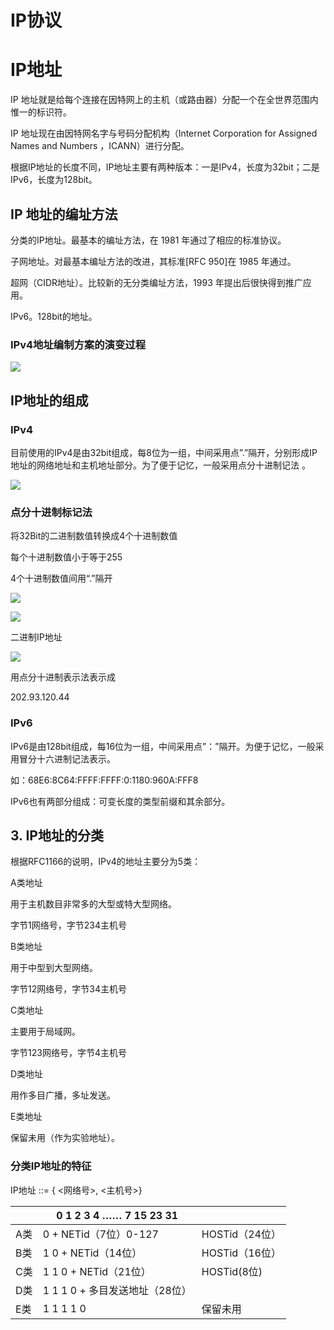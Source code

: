 # IP协议

# IP地址



IP 地址就是给每个连接在因特网上的主机（或路由器）分配一个在全世界范围内惟一的标识符。

IP 地址现在由因特网名字与号码分配机构（Internet Corporation for Assigned Names and Numbers ，ICANN）进行分配。

根据IP地址的长度不同，IP地址主要有两种版本：一是IPv4，长度为32bit；二是IPv6，长度为128bit。



## IP 地址的编址方法

分类的IP地址。最基本的编址方法，在 1981 年通过了相应的标准协议。

子网地址。对最基本编址方法的改进，其标准[RFC 950]在 1985 年通过。

超网（CIDR地址）。比较新的无分类编址方法，1993 年提出后很快得到推广应用。

IPv6。128bit的地址。



### IPv4地址编制方案的演变过程

![](https://raw.githubusercontent.com/ZanderZhao/images/master/img2019/20191022080801.png)



## IP地址的组成

### IPv4

目前使用的IPv4是由32bit组成，每8位为一组，中间采用点”.”隔开，分别形成IP地址的网络地址和主机地址部分。为了便于记忆，一般采用点分十进制记法 。

![](https://raw.githubusercontent.com/ZanderZhao/images/master/img2019/20191022080926.png)



### 点分十进制标记法

将32Bit的二进制数值转换成4个十进制数值

每个十进制数值小于等于255

4个十进制数值间用“.”隔开

![](https://raw.githubusercontent.com/ZanderZhao/images/master/img2019/20191022081303.png)



![](https://raw.githubusercontent.com/ZanderZhao/images/master/img2019/20191105210234.png)







二进制IP地址

![](https://raw.githubusercontent.com/ZanderZhao/images/master/img2019/20191105210253.png)



用点分十进制表示法表示成		

202.93.120.44	



### IPv6

IPv6是由128bit组成，每16位为一组，中间采用点”：”隔开。为便于记忆，一般采用冒分十六进制记法表示。

如：68E6:8C64:FFFF:FFFF:0:1180:960A:FFF8

IPv6也有两部分组成：可变长度的类型前缀和其余部分。



## 3. IP地址的分类

根据RFC1166的说明，IPv4的地址主要分为5类：

A类地址

用于主机数目非常多的大型或特大型网络。

字节1网络号，字节234主机号

B类地址

用于中型到大型网络。

字节12网络号，字节34主机号

C类地址

主要用于局域网。

字节123网络号，字节4主机号

D类地址

用作多目广播，多址发送。

E类地址

保留未用（作为实验地址）。



### 分类IP地址的特征

IP地址 ::= { <网络号>, <主机号>}

|      | 0  1  2  3  4  …… 7       15        23          31 |                |
| ---- | -------------------------------------------------- | -------------- |
| A类  | 0 + NETid（7位）0-127                              | HOSTid（24位） |
| B类  | 1  0 + NETid（14位）                               | HOSTid（16位） |
| C类  | 1  1  0 + NETid（21位）                            | HOSTid(8位)    |
| D类  | 1  1  1  0 + 多目发送地址（28位）                  |                |
| E类  | 1  1  1  1  0                                      | 保留未用       |








































